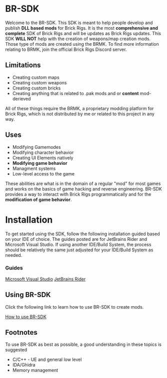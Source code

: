 # BR-SDK

Welcome to the BR-SDK. This SDK is meant to help people develop and publish **DLL based mods** for Brick Rigs. It is the most **comprehensive and complete** SDK of Brick Rigs and will be updates as Brick Rigs updates. This SDK **WILL NOT** help with the creation of weapons/map creation mods. Those  type of mods are created using the BRMK. To find  more information relating to BRMK, join the official Brick Rigs Discord server.

## Limitations

 - Creating custom maps
 - Creating custom weapons
 - Creating custom bricks
 - Creating anything that is related to .pak mods and or **content** mod-derieved

All of these things require the BRMK, a proprietary modding platform for Brick Rigs, which is not distributed by me or related to this project in any way.

## Uses

 - Modifying Gamemodes
 - Modifying character behavior
 - Creating UI Elements natively
 - **Modifying game behavior**
 - Managment systems
 - Low-level access to the game

These abilities are what is in the domain of a regular "mod" for most games and works on the basics of game hacking and reverse engineering.
BR-SDK provides a way to interact with Brick Rigs programmatically and for the **modification of game behavior**.

# Installation

To get started using the SDK, follow the following installation guided based on your IDE of choice. The guides posted are for JetBrains Rider and Microsoft Visual Studio. If using another IDE/Build System, the process should be relatively the same just adjusted for your IDE/Build System as needed.

### Guides

[Microsoft Visual Studio](https://github.com/tubaplayerdis/BR-SDK/blob/main/Install-VS.MD)
[JetBrains Rider](https://github.com/tubaplayerdis/BR-SDK/blob/main/Install-Rider.MD)

## Using BR-SDK

Click the following link to learn how to use BR-SDK to create mods.

[How to use BR-SDK](https://github.com/tubaplayerdis/BR-SDK/blob/main/UsingBRSDK.MD)

## Footnotes

To use BR-SDK as best as possible, a good understanding in these topics is suggested

- C/C++ - UE and general low level
- IDA/Ghidra
- Memory management


